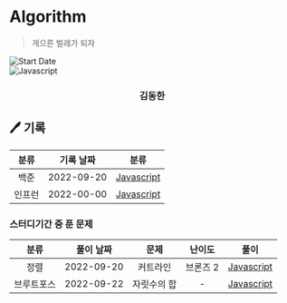 <h1>Algorithm</h1>

> 게으른 벌레가 되자

![Start Date](https://img.shields.io/badge/Start%20Date-2021--09--21-ffdd59.svg)</br>
<img  alt="Javascript" src ="https://img.shields.io/badge/Javascript-F7DF1E.svg?&style=for-the-badge&logo=Javascript&logoColor=white"/>

<div align="center">
<h3> 김동한 </h3>

</div>

<h2>🖊 기록</h2>

|  분류  | 기록 날짜  |                                                                 분류                                                                  |
| :----: | :--------: | :-----------------------------------------------------------------------------------------------------------------------------------: |
|  백준  | 2022-09-20 |                             [Javascript](https://github.com/LESANF/Algorithm-Record/tree/master/Baekjoon)                             |
| 인프런 | 2022-00-00 | [Javascript](https://github.com/LESANF/Algorithm-Record/tree/master/Inflean/JS%EC%95%8C%EA%B3%A0%EB%A6%AC%EC%A6%98%EA%B0%95%EC%9D%98) |

<h3>스터디기간 중 푼 문제</h3>

|    분류    | 풀이 날짜  |    문제     |  난이도  |                          풀이                           |
| :--------: | :--------: | :---------: | :------: | :-----------------------------------------------------: |
|    정렬    | 2022-09-20 |  커트라인   | 브론즈 2 |         [Javascript](./BAEKJOON/sort/25305.js)          |
| 브루트포스 | 2022-09-22 | 자릿수의 합 |    -     | [Javascript](./inflearn/브루트포스/자릿수의합/index.js) |
